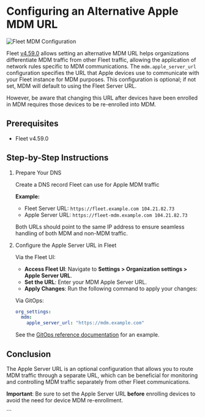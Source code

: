 # Configuring an Alternative Apple MDM URL

![Fleet MDM Configuration](../website/assets/images/articles/configuring-alternative-mdm-url-800x450@2x.png)

Fleet [v4.59.0](https://github.com/fleetdm/fleet/releases/tag/fleet-v4.59.0) allows setting an alternative MDM URL helps organizations differentiate MDM traffic from other Fleet traffic, allowing the application of network rules specific to MDM communications. The `mdm.apple_server_url` configuration specifies the URL that Apple devices use to communicate with your Fleet instance for MDM purposes. This configuration is optional; if not set, MDM will default to using the Fleet Server URL.

However, be aware that changing this URL after devices have been enrolled in MDM requires those devices to be re-enrolled into MDM.

## Prerequisites

* Fleet v4.59.0

## Step-by-Step Instructions

1. Prepare Your DNS

    Create a DNS record Fleet can use for Apple MDM traffic

    **Example:**
    * Fleet Server URL: `https://fleet.example.com 104.21.82.73`
    * Apple Server URL: `https://fleet-mdm.example.com 104.21.82.73`

    Both URLs should point to the same IP address to ensure seamless handling of both MDM and non-MDM traffic.

2. Configure the Apple Server URL in Fleet

    Via the Fleet UI:

    * **Access Fleet UI**: Navigate to **Settings > Organization settings > Apple Server URL**.
    * **Set the URL**: Enter your MDM Apple Server URL.
    * **Apply Changes**: Run the following command to apply your changes:
  
    Via GitOps:

    ```yaml
    org_settings:
      mdm:
        apple_server_url: "https://mdm.example.com"
    ```

    See the [GitOps reference documentation](https://fleetdm.com/docs/configuration/yaml-files#policies) for an example.

## Conclusion

The Apple Server URL is an optional configuration that allows you to route MDM traffic through a separate URL, which can be beneficial for monitoring and controlling MDM traffic separately from other Fleet communications. 

**Important**: Be sure to set the Apple Server URL **before** enrolling devices to avoid the need for device MDM re-enrollment.

<meta name="articleTitle" value="Configuring an Alternative Apple MDM URL">
<meta name="authorFullName" value="Tim Lee">
<meta name="authorGitHubUsername" value="mostlikelee">
<meta name="category" value="guides">
<meta name="publishedOn" value="2024-11-01">
<meta name="description" value="A guide on configuring an alternative Apple MDM URL in Fleet for better traffic management.">
```
